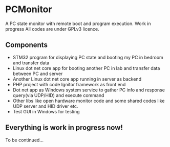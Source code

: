 # PCMonitor
A PC state monitor with remote boot and program execution. Work in progress
All codes are under GPLv3 licence.

## Components

* STM32 program for displaying PC state and booting my PC in bedroom and transfer data
* Linux dot net core app for booting another PC in lab and transfer data between PC and server
* Another Linux dot net core app running in server as backend
* PHP project with code Ignitor framework as front end
* Dot net app as Windows system service to gather PC info and response query(via UDP/HID) and execute command
* Other libs like open hardware monitor code and some shared codes like UDP server and HID driver etc.
* Test GUI in Windows for testing

## Everything is work in progress now!

To be continued...

